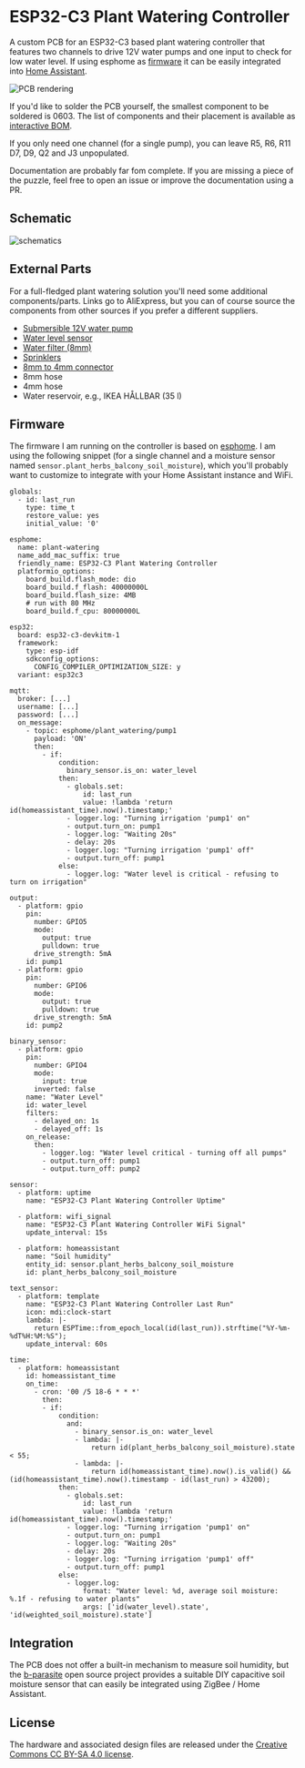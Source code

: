 # ESP32-C3 Plant Watering Controller

A custom PCB for an ESP32-C3 based plant watering controller that features two channels to drive 12V water pumps and one input to check for low water level. If using esphome as [firmware](#firmware) it can be easily integrated into [Home Assistant](https://www.home-assistant.io/).

![PCB rendering](img/pcb.png)

If you'd like to solder the PCB yourself, the smallest component to be soldered is 0603. The list of components and their placement is available as [interactive BOM](bom/ibom.html).

If you only need one channel (for a single pump), you can leave R5, R6, R11 D7, D9, Q2 and J3 unpopulated.

Documentation are probably far fom complete. If you are missing a piece of the puzzle, feel free to open an issue or improve the documentation using a PR.

## Schematic

![schematics](img/schematic.png)

## External Parts

For a full-fledged plant watering solution you'll need some additional components/parts. Links go to AliExpress, but you can of course source the components from other sources if you prefer a different suppliers.

* [Submersible 12V water pump](https://aliexpress.com/item/1005005489175847.html)
* [Water level sensor](https://aliexpress.com/item/1005004306055007.html)
* [Water filter (8mm)](https://aliexpress.com/item/1005005032983727.html)
* [Sprinklers](https://aliexpress.com/item/1005004917374250.html)
* [8mm to 4mm connector](https://aliexpress.com/item/1005004875653640.html)
* 8mm hose
* 4mm hose
* Water reservoir, e.g., IKEA HÅLLBAR (35 l)

## Firmware

The firmware I am running on the controller is based on [esphome](https://esphome.io/). I am using the following snippet (for a single channel and a moisture sensor named `sensor.plant_herbs_balcony_soil_moisture`), which you'll probably want to customize to integrate with your Home Assistant instance and WiFi.

```
globals:
  - id: last_run
    type: time_t
    restore_value: yes
    initial_value: '0'

esphome:
  name: plant-watering
  name_add_mac_suffix: true
  friendly_name: ESP32-C3 Plant Watering Controller
  platformio_options:
    board_build.flash_mode: dio
    board_build.f_flash: 40000000L
    board_build.flash_size: 4MB
    # run with 80 MHz
    board_build.f_cpu: 80000000L

esp32:
  board: esp32-c3-devkitm-1
  framework:
    type: esp-idf
    sdkconfig_options:
      CONFIG_COMPILER_OPTIMIZATION_SIZE: y
  variant: esp32c3

mqtt:
  broker: [...]
  username: [...]
  password: [...]
  on_message:
    - topic: esphome/plant_watering/pump1
      payload: 'ON'
      then:
        - if:
            condition:
              binary_sensor.is_on: water_level
            then:
              - globals.set:
                  id: last_run
                  value: !lambda 'return id(homeassistant_time).now().timestamp;'
              - logger.log: "Turning irrigation 'pump1' on"
              - output.turn_on: pump1
              - logger.log: "Waiting 20s"
              - delay: 20s
              - logger.log: "Turning irrigation 'pump1' off"
              - output.turn_off: pump1
            else:
              - logger.log: "Water level is critical - refusing to turn on irrigation"

output:
  - platform: gpio
    pin:
      number: GPIO5
      mode:
        output: true
        pulldown: true
      drive_strength: 5mA
    id: pump1
  - platform: gpio
    pin:
      number: GPIO6
      mode:
        output: true
        pulldown: true
      drive_strength: 5mA
    id: pump2

binary_sensor:
  - platform: gpio
    pin:
      number: GPIO4
      mode:
        input: true
      inverted: false
    name: "Water Level"
    id: water_level
    filters:
      - delayed_on: 1s
      - delayed_off: 1s
    on_release:
      then:
        - logger.log: "Water level critical - turning off all pumps"
        - output.turn_off: pump1
        - output.turn_off: pump2

sensor:
  - platform: uptime
    name: "ESP32-C3 Plant Watering Controller Uptime"

  - platform: wifi_signal
    name: "ESP32-C3 Plant Watering Controller WiFi Signal"
    update_interval: 15s

  - platform: homeassistant
    name: "Soil humidity"
    entity_id: sensor.plant_herbs_balcony_soil_moisture
    id: plant_herbs_balcony_soil_moisture

text_sensor:
  - platform: template
    name: "ESP32-C3 Plant Watering Controller Last Run"
    icon: mdi:clock-start
    lambda: |-
      return ESPTime::from_epoch_local(id(last_run)).strftime("%Y-%m-%dT%H:%M:%S");
    update_interval: 60s

time:
  - platform: homeassistant
    id: homeassistant_time
    on_time:
      - cron: '00 /5 18-6 * * *'
        then:
        - if:
            condition:
              and:
                - binary_sensor.is_on: water_level
                - lambda: |-
                    return id(plant_herbs_balcony_soil_moisture).state < 55;
                - lambda: |-
                    return id(homeassistant_time).now().is_valid() && (id(homeassistant_time).now().timestamp - id(last_run) > 43200);
            then:
              - globals.set:
                  id: last_run
                  value: !lambda 'return id(homeassistant_time).now().timestamp;'
              - logger.log: "Turning irrigation 'pump1' on"
              - output.turn_on: pump1
              - logger.log: "Waiting 20s"
              - delay: 20s
              - logger.log: "Turning irrigation 'pump1' off"
              - output.turn_off: pump1
            else:
              - logger.log:
                  format: "Water level: %d, average soil moisture: %.1f - refusing to water plants"
                  args: ['id(water_level).state', 'id(weighted_soil_moisture).state']
```


## Integration

The PCB does not offer a built-in mechanism to measure soil humidity, but the [b-parasite](https://github.com/rbaron/b-parasite) open source project provides a suitable DIY capacitive soil moisture sensor that can easily be integrated using ZigBee / Home Assistant.

## License
The hardware and associated design files are released under the [Creative Commons CC BY-SA 4.0 license](https://creativecommons.org/licenses/by-sa/4.0/).
